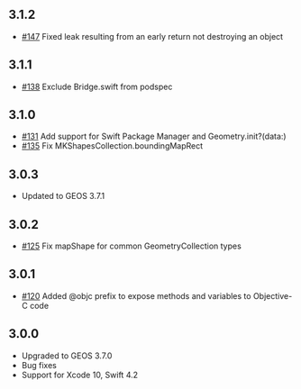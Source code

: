 ## 3.1.2

* [#147](https://github.com/GEOSwift/GEOSwift/pull/147) Fixed leak resulting from an early return not destroying an object

## 3.1.1

* [#138](https://github.com/GEOSwift/GEOSwift/pull/138) Exclude Bridge.swift from podspec

## 3.1.0

* [#131](https://github.com/GEOSwift/GEOSwift/pull/131) Add support for Swift Package Manager and
  Geometry.init?(data:)
* [#135](https://github.com/GEOSwift/GEOSwift/pull/135) Fix MKShapesCollection.boundingMapRect

## 3.0.3

* Updated to GEOS 3.7.1

## 3.0.2

* [#125](https://github.com/GEOSwift/GEOSwift/pull/125) Fix mapShape for common GeometryCollection
types

## 3.0.1

* [#120](https://github.com/GEOSwift/GEOSwift/pull/120) Added @objc prefix to expose methods and
variables to Objective-C code

## 3.0.0

* Upgraded to GEOS 3.7.0
* Bug fixes
* Support for Xcode 10, Swift 4.2
